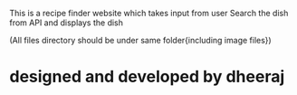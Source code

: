 This is a recipe finder website which takes input from user 
Search the dish from API and displays the dish

(All files directory should be under same folder{including image files})

# designed and developed by dheeraj
